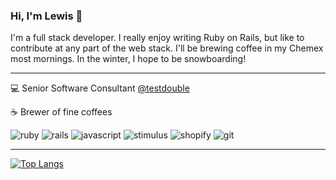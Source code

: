 ### Hi, I'm Lewis 👋

I'm a full stack developer. I really enjoy writing Ruby on Rails, but like to contribute at any part of the web stack. I'll be brewing coffee in my Chemex most mornings. In the winter, I hope to be snowboarding!

-----

💻  Senior Software Consultant [@testdouble](https://github.com/testdouble)

☕️ Brewer of fine coffees

![ruby](https://img.shields.io/badge/-ruby-red?style=for-the-badge&logo=ruby) ![rails](https://img.shields.io/badge/-rails-red?style=for-the-badge&logo=ruby%20on%20rails) ![javascript](https://img.shields.io/badge/-javascript-blue?style=for-the-badge&logo=javascript) ![stimulus](https://img.shields.io/badge/-stimulus-black?style=for-the-badge&logo=stimulus) ![shopify](https://img.shields.io/badge/-shopify-fbf7ed?style=for-the-badge&logo=shopify) ![git](https://img.shields.io/badge/-git-ddd?style=for-the-badge&logo=git)


-----

[![Top Langs](https://github-readme-stats.vercel.app/api/top-langs/?username=lsparlin&hide=vim%20script&layout=compact&custom_title=Languages%20Used%20On%20Github)](https://github.com/anuraghazra/github-readme-stats)


<!--
**lsparlin/lsparlin** is a ✨ _special_ ✨ repository because its `README.md` (this file) appears on your GitHub profile.

Here are some ideas to get you started:


- 🌱 I’m currently learning ...
- 👯 I’m looking to collaborate on ...
- 🤔 I’m looking for help with ...
- 💬 Ask me about ...
- 📫 How to reach me: ...
- 😄 Pronouns: ...
- ⚡ Fun fact: ...
-->

